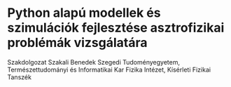 # Python alapú modellek és szimulációk fejlesztése asztrofizikai problémák vizsgálatára
Szakdolgozat
Szakali Benedek
Szegedi Tudoményegyetem, Természettudományi és Informatikai Kar
Fizika Intézet, Kísérleti Fizikai Tanszék
